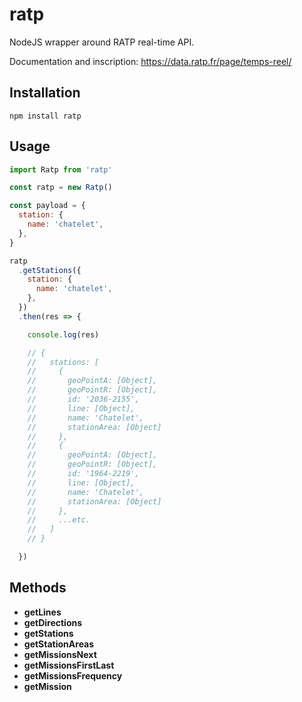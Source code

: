 # ratp

NodeJS wrapper around RATP real-time API.

Documentation and inscription: https://data.ratp.fr/page/temps-reel/

## Installation

```
npm install ratp
```

## Usage

```javascript
import Ratp from 'ratp'

const ratp = new Ratp()

const payload = {
  station: {
    name: 'chatelet',
  },
}

ratp
  .getStations({
    station: {
      name: 'chatelet',
    },
  })
  .then(res => {

    console.log(res)

    // {
    //   stations: [
    //     {
    //       geoPointA: [Object],
    //       geoPointR: [Object],
    //       id: '2036-2155',
    //       line: [Object],
    //       name: 'Chatelet',
    //       stationArea: [Object]
    //     },
    //     {
    //       geoPointA: [Object],
    //       geoPointR: [Object],
    //       id: '1964-2219',
    //       line: [Object],
    //       name: 'Chatelet',
    //       stationArea: [Object]
    //     },
    //     ...etc.
    //   ]
    // }

  })
```

## Methods

- **getLines**
- **getDirections**
- **getStations**
- **getStationAreas**
- **getMissionsNext**
- **getMissionsFirstLast**
- **getMissionsFrequency**
- **getMission**
